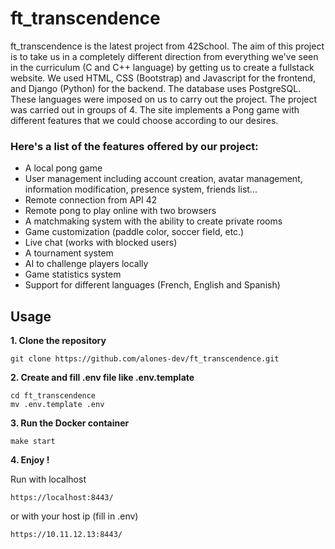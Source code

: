 # ft_transcendence
ft_transcendence is the latest project from 42School. 
The aim of this project is to take us in a completely different direction from everything we've seen in the curriculum (C and C++ language) by getting us to create a fullstack website.
We used HTML, CSS (Bootstrap) and Javascript for the frontend, and Django (Python) for the backend. The database uses PostgreSQL. These languages were imposed on us to carry out the project.
The project was carried out in groups of 4.
The site implements a Pong game with different features that we could choose according to our desires.

### Here's a list of the features offered by our project:
- A local pong game
- User management including account creation, avatar management, information modification, presence system, friends list...
- Remote connection from API 42
- Remote pong to play online with two browsers
- A matchmaking system with the ability to create private rooms
- Game customization (paddle color, soccer field, etc.)
- Live chat (works with blocked users)
- A tournament system
- AI to challenge players locally
- Game statistics system
- Support for different languages (French, English and Spanish)

## Usage
**1. Clone the repository**
```
git clone https://github.com/alones-dev/ft_transcendence.git
```
**2. Create and fill .env file like .env.template**
```
cd ft_transcendence
mv .env.template .env
```
**3. Run the Docker container**
```
make start
```
**4. Enjoy !**


Run with localhost
```
https://localhost:8443/
```
or with your host ip (fill in .env)
```
https://10.11.12.13:8443/
```





